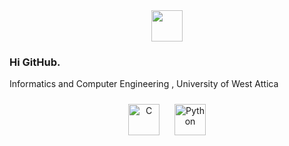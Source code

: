 <div align="center">
<img src="https://media.tenor.com/NeJfHqkmdMIAAAAi/tux-linux-penguin.gif" align="center" height="50" width="50" />
</div>  
  

### Hi GitHub.
Informatics and Computer Engineering , University of West Attica   
  

<div align="center">  
<a href="https://www.cprogramming.com/" target="_blank"><img style="margin: 10px" src="https://profilinator.rishav.dev/skills-assets/c-original.svg" alt="C" height="50" /></a>  
<a href="https://www.python.org/" target="_blank"><img style="margin: 10px" src="https://profilinator.rishav.dev/skills-assets/python-original.svg" alt="Python" height="50" /></a>  
</div>


